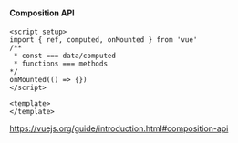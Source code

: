 #### Composition API

```vue
<script setup>
import { ref, computed, onMounted } from 'vue'
/**
 * const === data/computed
 * functions === methods
*/
onMounted(() => {})
</script>

<template>
</template>
```

<aside class="notes">

https://vuejs.org/guide/introduction.html#composition-api

</aside>
